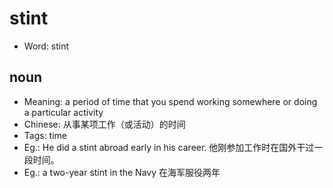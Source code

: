 # stint

- Word: stint

## noun

- Meaning: a period of time that you spend working somewhere or doing a particular activity
- Chinese: 从事某项工作（或活动）的时间
- Tags: time
- Eg.: He did a stint abroad early in his career. 他刚参加工作时在国外干过一段时间。
- Eg.: a two-year stint in the Navy 在海军服役两年

